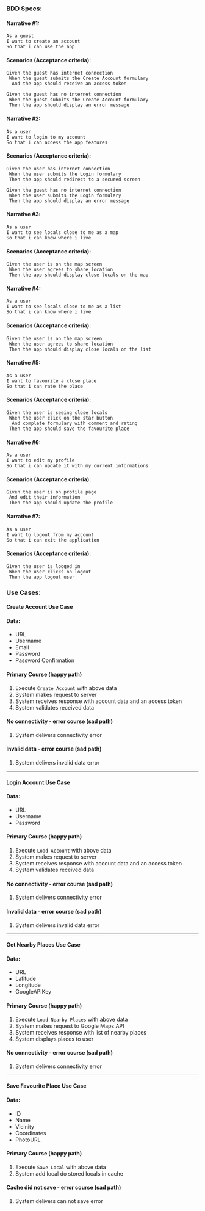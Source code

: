### BDD Specs:


#### Narrative #1:
```
As a guest
I want to create an account
So that i can use the app
```

#### Scenarios (Acceptance criteria):
```
Given the guest has internet connection
 When the guest submits the Create Account formulary
  And the app should receive an access token
```

```
Given the guest has no internet connection
 When the guest submits the Create Account formulary
 Then the app should display an error message
```

#### Narrative #2:
```
As a user
I want to login to my account
So that i can access the app features
```

#### Scenarios (Acceptance criteria):
```
Given the user has internet connection
 When the user submits the Login formulary
 Then the app should redirect to a secured screen
```

```
Given the guest has no internet connection
 When the user submits the Login formulary
 Then the app should display an error message
```

#### Narrative #3:
```
As a user
I want to see locals close to me as a map
So that i can know where i live
```

#### Scenarios (Acceptance criteria):
```
Given the user is on the map screen
 When the user agrees to share location
 Then the app should display close locals on the map
```

#### Narrative #4:
```
As a user
I want to see locals close to me as a list
So that i can know where i live
```

#### Scenarios (Acceptance criteria):
```
Given the user is on the map screen
 When the user agrees to share location
 Then the app should display close locals on the list
```

#### Narrative #5:
```
As a user
I want to favourite a close place
So that i can rate the place
```

#### Scenarios (Acceptance criteria):
```
Given the user is seeing close locals
 When the user click on the star button
  And complete formulary with comment and rating
 Then the app should save the favourite place
```

#### Narrative #6:
```
As a user
I want to edit my profile
So that i can update it with my current informations
```

#### Scenarios (Acceptance criteria):
```
Given the user is on profile page
 And edit their information
 Then the app should update the profile
```

#### Narrative #7:
```
As a user
I want to logout from my account
So that i can exit the application
```

#### Scenarios (Acceptance criteria):
```
Given the user is logged in
 When the user clicks on logout
 Then the app logout user
```

### Use Cases:

#### Create Account Use Case

#### Data:
- URL
- Username
- Email
- Password
- Password Confirmation

#### Primary Course (happy path)
1. Execute `Create Account` with above data
2. System makes request to server
3. System receives response with account data and an access token
4. System validates received data

#### No connectivity - error course (sad path)
1. System delivers connectivity error

#### Invalid data - error course (sad path)
1. System delivers invalid data error

---

#### Login Account Use Case

#### Data:
- URL
- Username
- Password

#### Primary Course (happy path)
1. Execute `Load Account` with above data
2. System makes request to server
3. System receives response with account data and an access token
4. System validates received data

#### No connectivity - error course (sad path)
1. System delivers connectivity error

#### Invalid data - error course (sad path)
1. System delivers invalid data error

---

#### Get Nearby Places Use Case

#### Data:
- URL
- Latitude
- Longitude
- GoogleAPIKey

#### Primary Course (happy path)
1. Execute `Load Nearby Places` with above data
2. System makes request to Google Maps API
3. System receives response with list of nearby places
4. System displays places to user

#### No connectivity - error course (sad path)
1. System delivers connectivity error

---

#### Save Favourite Place Use Case

#### Data:
- ID
- Name
- Vicinity
- Coordinates
- PhotoURL

#### Primary Course (happy path)
1. Execute `Save Local` with above data
2. System add local do stored locals in cache

#### Cache did not save - error course (sad path)
1. System delivers can not save error
